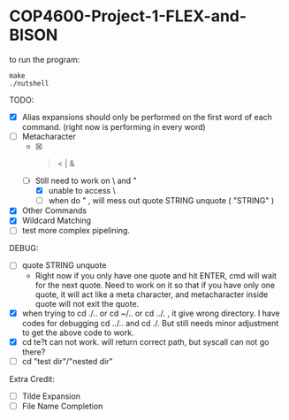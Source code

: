# COP4600-Project-1-FLEX-and-BISON

to run the program:
```
make
./nutshell
```

TODO:
- [x] Alias expansions should only be performed on the first word of each command. (right now is performing in every word)
- [ ] Metacharacter
    - [x] > < | &
    - [ ] Still need to work on \ and "
        - [x] unable to access \
        - [ ] when do " , will mess out quote STRING unquote ( "STRING" )
- [x] Other Commands
- [x] Wildcard Matching
- [ ] test more complex pipelining. 

DEBUG:
- [ ] quote STRING unquote
    - Right now if you only have one quote and hit ENTER, cmd will wait for the next quote. Need to work on it so that if you have only one quote, it will act like a meta character, and metacharacter inside quote will not exit the quote. 
- [x] when trying to cd ./.. or cd ~/.. or cd ../. , it give wrong directory. I have codes for debugging cd ../.. and cd ./. But still needs minor adjustment to get the above code to work.  
- [x] cd te?t can not work. will return correct path, but syscall can not go there?
- [ ] cd "test dir"/"nested dir"

Extra Credit:
- [ ] Tilde Expansion
- [ ] File Name Completion
